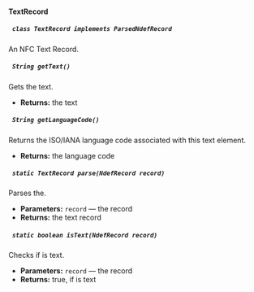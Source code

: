 #### TextRecord

##### ` class TextRecord implements ParsedNdefRecord`

An NFC Text Record.

##### ` String getText()`

Gets the text.

 * **Returns:** the text

##### ` String getLanguageCode()`

Returns the ISO/IANA language code associated with this text element.

 * **Returns:** the language code

##### ` static TextRecord parse(NdefRecord record)`

Parses the.

 * **Parameters:** `record` — the record
 * **Returns:** the text record

##### ` static boolean isText(NdefRecord record)`

Checks if is text.

 * **Parameters:** `record` — the record
 * **Returns:** true, if is text
